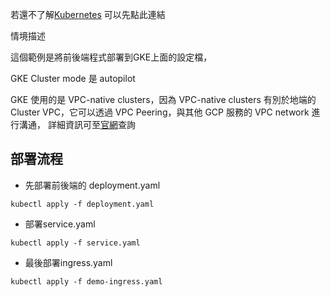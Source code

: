 若還不了解[Kubernetes](https://kubernetes.io/docs/home/)
可以先點此連結


情境描述

這個範例是將前後端程式部署到GKE上面的設定檔，

GKE Cluster mode 是 autopilot

GKE 使用的是 VPC-native clusters，因為 VPC-native clusters 有別於地端的 Cluster VPC，它可以透過 VPC Peering，與其他 GCP 服務的 VPC network 進行溝通，
詳細資訊可至[官網](https://cloud.google.com/kubernetes-engine/docs/concepts/alias-ips?hl=zh-cn)查詢




## 部署流程
- 先部署前後端的 deployment.yaml
```
kubectl apply -f deployment.yaml
```

- 部署service.yaml
```
kubectl apply -f service.yaml
```

- 最後部署ingress.yaml
```
kubectl apply -f demo-ingress.yaml
```
